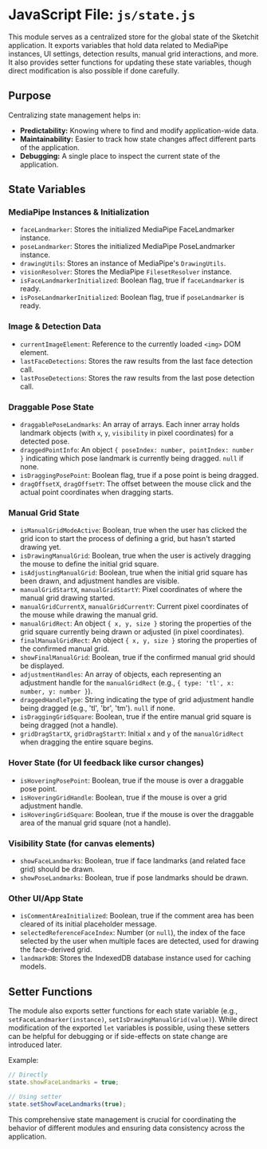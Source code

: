 # JavaScript File: `js/state.js`

This module serves as a centralized store for the global state of the Sketchit application. It exports variables that hold data related to MediaPipe instances, UI settings, detection results, manual grid interactions, and more. It also provides setter functions for updating these state variables, though direct modification is also possible if done carefully.

## Purpose
Centralizing state management helps in:
*   **Predictability:** Knowing where to find and modify application-wide data.
*   **Maintainability:** Easier to track how state changes affect different parts of the application.
*   **Debugging:** A single place to inspect the current state of the application.

## State Variables

### MediaPipe Instances & Initialization
*   `faceLandmarker`: Stores the initialized MediaPipe FaceLandmarker instance.
*   `poseLandmarker`: Stores the initialized MediaPipe PoseLandmarker instance.
*   `drawingUtils`: Stores an instance of MediaPipe's `DrawingUtils`.
*   `visionResolver`: Stores the MediaPipe `FilesetResolver` instance.
*   `isFaceLandmarkerInitialized`: Boolean flag, true if `faceLandmarker` is ready.
*   `isPoseLandmarkerInitialized`: Boolean flag, true if `poseLandmarker` is ready.

### Image & Detection Data
*   `currentImageElement`: Reference to the currently loaded `<img>` DOM element.
*   `lastFaceDetections`: Stores the raw results from the last face detection call.
*   `lastPoseDetections`: Stores the raw results from the last pose detection call.

### Draggable Pose State
*   `draggablePoseLandmarks`: An array of arrays. Each inner array holds landmark objects (with `x`, `y`, `visibility` in pixel coordinates) for a detected pose.
*   `draggedPointInfo`: An object `{ poseIndex: number, pointIndex: number }` indicating which pose landmark is currently being dragged. `null` if none.
*   `isDraggingPosePoint`: Boolean flag, true if a pose point is being dragged.
*   `dragOffsetX`, `dragOffsetY`: The offset between the mouse click and the actual point coordinates when dragging starts.

### Manual Grid State
*   `isManualGridModeActive`: Boolean, true when the user has clicked the grid icon to start the process of defining a grid, but hasn't started drawing yet.
*   `isDrawingManualGrid`: Boolean, true when the user is actively dragging the mouse to define the initial grid square.
*   `isAdjustingManualGrid`: Boolean, true when the initial grid square has been drawn, and adjustment handles are visible.
*   `manualGridStartX`, `manualGridStartY`: Pixel coordinates of where the manual grid drawing started.
*   `manualGridCurrentX`, `manualGridCurrentY`: Current pixel coordinates of the mouse while drawing the manual grid.
*   `manualGridRect`: An object `{ x, y, size }` storing the properties of the grid square currently being drawn or adjusted (in pixel coordinates).
*   `finalManualGridRect`: An object `{ x, y, size }` storing the properties of the confirmed manual grid.
*   `showFinalManualGrid`: Boolean, true if the confirmed manual grid should be displayed.
*   `adjustmentHandles`: An array of objects, each representing an adjustment handle for the `manualGridRect` (e.g., `{ type: 'tl', x: number, y: number }`).
*   `draggedHandleType`: String indicating the type of grid adjustment handle being dragged (e.g., 'tl', 'br', 'tm'). `null` if none.
*   `isDraggingGridSquare`: Boolean, true if the entire manual grid square is being dragged (not a handle).
*   `gridDragStartX`, `gridDragStartY`: Initial `x` and `y` of the `manualGridRect` when dragging the entire square begins.

### Hover State (for UI feedback like cursor changes)
*   `isHoveringPosePoint`: Boolean, true if the mouse is over a draggable pose point.
*   `isHoveringGridHandle`: Boolean, true if the mouse is over a grid adjustment handle.
*   `isHoveringGridSquare`: Boolean, true if the mouse is over the draggable area of the manual grid square (not a handle).

### Visibility State (for canvas elements)
*   `showFaceLandmarks`: Boolean, true if face landmarks (and related face grid) should be drawn.
*   `showPoseLandmarks`: Boolean, true if pose landmarks should be drawn.

### Other UI/App State
*   `isCommentAreaInitialized`: Boolean, true if the comment area has been cleared of its initial placeholder message.
*   `selectedReferenceFaceIndex`: Number (or `null`), the index of the face selected by the user when multiple faces are detected, used for drawing the face-derived grid.
*   `landmarkDB`: Stores the IndexedDB database instance used for caching models.

## Setter Functions
The module also exports setter functions for each state variable (e.g., `setFaceLandmarker(instance)`, `setIsDrawingManualGrid(value)`). While direct modification of the exported `let` variables is possible, using these setters can be helpful for debugging or if side-effects on state change are introduced later.

Example:
```javascript
// Directly
state.showFaceLandmarks = true;

// Using setter
state.setShowFaceLandmarks(true);
```

This comprehensive state management is crucial for coordinating the behavior of different modules and ensuring data consistency across the application.
```
